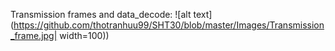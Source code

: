Transmission frames and data_decode:
![alt text](https://github.com/thotranhuu99/SHT30/blob/master/Images/Transmission_frame.jpg| width=100))

